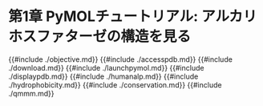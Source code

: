 # 第1章 PyMOLチュートリアル: アルカリホスファターゼの構造を見る

{{#include ./objective.md}}
{{#include ./accesspdb.md}}
{{#include ./download.md}}
{{#include ./launchpymol.md}}
{{#include ./displaypdb.md}}
{{#include ./humanalp.md}}
{{#include ./hydrophobicity.md}}
{{#include ./conservation.md}}
{{#include ./qmmm.md}}